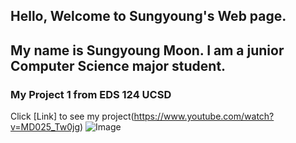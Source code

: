 ## Hello, Welcome to Sungyoung's Web page.
## My name is Sungyoung Moon. I am a junior Computer Science major student.




### My Project 1 from EDS 124 UCSD

Click [Link] to see my project(https://www.youtube.com/watch?v=MD025_Tw0jg) ![Image](./1.png)


